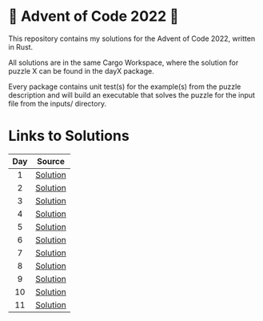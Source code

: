 # :christmas_tree: Advent of Code 2022 :christmas_tree:

This repository contains my solutions for the Advent of Code 2022, written in Rust.

All solutions are in the same Cargo Workspace, where the solution for puzzle X can be found in the dayX package.

Every package contains unit test(s) for the example(s) from the puzzle description and will build an executable that solves the puzzle for the input file from the inputs/ directory.

# Links to Solutions

| Day |            Source             |
|:---:|:-----------------------------:|
|  1  | [Solution](day1/src/main.rs)  |
|  2  | [Solution](day2/src/main.rs)  |
|  3  | [Solution](day3/src/main.rs)  |
|  4  | [Solution](day4/src/main.rs)  |
|  5  | [Solution](day5/src/main.rs)  |
|  6  | [Solution](day6/src/main.rs)  |
|  7  | [Solution](day7/src/main.rs)  |
|  8  | [Solution](day8/src/main.rs)  |
|  9  | [Solution](day9/src/main.rs)  |
|  10 | [Solution](day10/src/main.rs) |
|  11 | [Solution](day/11src/main.rs) |
